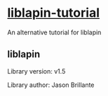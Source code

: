 # [liblapin-tutorial](https://liblapin.readthedocs.org/) #

An alternative tutorial for liblapin

## liblapin ##

Library version: v1.5

Library author: Jason Brillante
